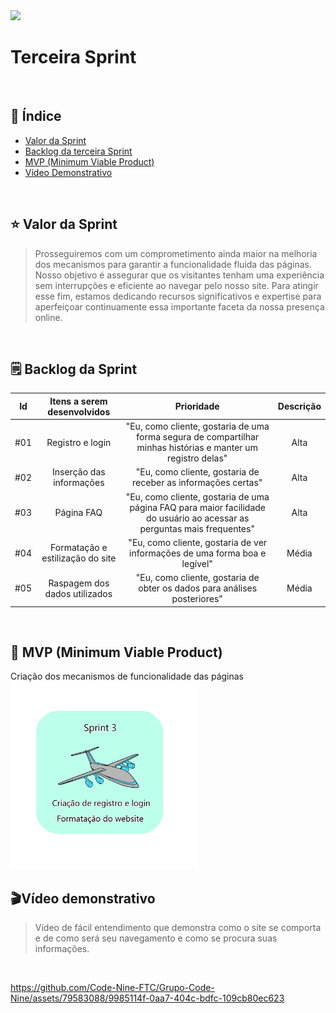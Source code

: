 <img src="./CIANP.png">
<br>
<h1>Terceira Sprint</h1>
<br>
<h2> 🔗 Índice</h2>

- [Valor da Sprint](#valor)
- [Backlog da terceira Sprint](#backlog)
- [MVP (Minimum Viable Product)](#mvp)
- [Vídeo Demonstrativo](#video)


<br>
<h2>⭐️ Valor da Sprint</h2><a name="valor"></a>

>Prosseguiremos com um comprometimento ainda maior na melhoria dos mecanismos para garantir a funcionalidade fluida das páginas. Nosso objetivo é assegurar que os visitantes tenham uma experiência sem interrupções e eficiente ao navegar pelo nosso site. Para atingir esse fim, estamos dedicando recursos significativos e expertise para aperfeiçoar continuamente essa importante faceta da nossa presença online.

<br>
<h2> 🗒 Backlog da Sprint</h2> <a name="backlog"></a>

|   Id  | Itens a serem desenvolvidos  | Prioridade |  Descrição  |
| :----: | :--------: | :--------: | :--------------: |
|   #01   |   Registro e login  | "Eu, como cliente, gostaria de uma forma segura de compartilhar minhas histórias e manter um registro delas" | Alta |   3 | 
|   #02   |   Inserção das informações                             | "Eu, como cliente, gostaria de receber as informações certas" | Alta |   3   |
|   #03  |   Página FAQ  | "Eu, como cliente, gostaria de uma página FAQ para maior facilidade do usuário ao acessar as perguntas mais frequentes" | Alta |   3   |
|   #04   |   Formatação e estilização do site  | "Eu, como cliente, gostaria de ver informações de uma forma boa e legível" | Média |   3   |
|   #05  |   Raspagem dos dados utilizados  | "Eu, como cliente, gostaria de obter os dados para análises posteriores" | Média |   3   |


<br>

<h2> 🚀 MVP (Minimum Viable Product) </h2><a name="mvp"></a>
Criação dos mecanismos de funcionalidade das páginas

 <br>
 <img src="./Sprint 3 img.png" width="300px">

 <h2>🎬Vídeo demonstrativo</h2>
 
 <a name="video"></a>
 
>Vídeo de fácil entendimento que demonstra como o site se comporta e de como será seu navegamento e como se procura suas informações.

 <br>



https://github.com/Code-Nine-FTC/Grupo-Code-Nine/assets/79583088/9985114f-0aa7-404c-bdfc-109cb80ec623




